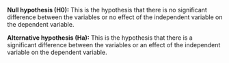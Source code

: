 
**Null hypothesis (H0):** This is the hypothesis that there is no significant difference between the variables or no effect of the independent variable on the dependent variable.

**Alternative hypothesis (Ha):** This is the hypothesis that there is a significant difference between the variables or an effect of the independent variable on the dependent variable.

